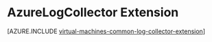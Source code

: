 <!-- deleted in Global -->

<properties
   pageTitle="AzureLogCollector VM Extension | Azure"
   description="Describes the AzureLogCollector VM extension, which collects all the log files and brings them together into one location in Azure Storage."
   services="virtual-machines-linux"
   documentationCenter="virtual-machines"
   authors="squillace"
   manager="timlt"
   editor=""/>

<tags
	ms.service="virtual-machines-linux"
	ms.date="05/26/2016"
	wacn.date=""/>

# AzureLogCollector Extension



[AZURE.INCLUDE [virtual-machines-common-log-collector-extension](../../includes/virtual-machines-common-log-collector-extension.md)]
